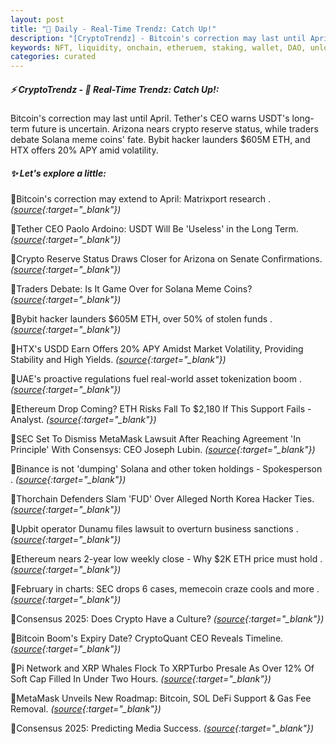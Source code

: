 ```yaml
---
layout: post
title: "🌇 Daily - Real-Time Trendz: Catch Up!"
description: "[CryptoTrendz] - Bitcoin's correction may last until April. Tether's CEO warns USDT's long-term future is uncertain. Arizona nears crypto reserve status, while traders debate Solana meme coins' fate. Bybit hacker launders $605M ETH, and HTX offers 20% APY amid volatility."
keywords: NFT, liquidity, onchain, etheruem, staking, wallet, DAO, unlocks, cryptocurrencies
categories: curated
---
```


##### ⚡ CryptoTrendz - 📌 *Real-Time Trendz: Catch Up!:*

Bitcoin's correction may last until April. Tether's CEO warns USDT's long-term future is uncertain. Arizona nears crypto reserve status, while traders debate Solana meme coins' fate. Bybit hacker launders $605M ETH, and HTX offers 20% APY amid volatility.

##### ✨ *Let's explore a little:*


🔹Bitcoin's correction may extend to April: Matrixport research . *([source](https://s.avyag.com/aho7){:target="_blank"})*

🔹Tether CEO Paolo Ardoino: USDT Will Be 'Useless' in the Long Term. *([source](https://s.avyag.com/17he){:target="_blank"})*

🔹Crypto Reserve Status Draws Closer for Arizona on Senate Confirmations. *([source](https://s.avyag.com/672q){:target="_blank"})*

🔹Traders Debate: Is It Game Over for Solana Meme Coins? *([source](https://s.avyag.com/tdk5){:target="_blank"})*

🔹Bybit hacker launders $605M ETH, over 50% of stolen funds . *([source](https://s.avyag.com/au1i){:target="_blank"})*

🔹HTX's USDD Earn Offers 20% APY Amidst Market Volatility, Providing Stability and High Yields. *([source](https://s.avyag.com/8qla){:target="_blank"})*

🔹UAE's proactive regulations fuel real-world asset tokenization boom . *([source](https://s.avyag.com/9qhm){:target="_blank"})*

🔹Ethereum Drop Coming? ETH Risks Fall To $2,180 If This Support Fails - Analyst. *([source](https://s.avyag.com/ckgm){:target="_blank"})*

🔹SEC Set To Dismiss MetaMask Lawsuit After Reaching Agreement 'In Principle' With Consensys: CEO Joseph Lubin. *([source](https://s.avyag.com/axm8){:target="_blank"})*

🔹Binance is not 'dumping' Solana and other token holdings - Spokesperson . *([source](https://s.avyag.com/o1s6){:target="_blank"})*

🔹Thorchain Defenders Slam 'FUD' Over Alleged North Korea Hacker Ties. *([source](https://s.avyag.com/f0mr){:target="_blank"})*

🔹Upbit operator Dunamu files lawsuit to overturn business sanctions . *([source](https://s.avyag.com/75g3){:target="_blank"})*

🔹Ethereum nears 2-year low weekly close - Why $2K ETH price must hold . *([source](https://s.avyag.com/cdr9){:target="_blank"})*

🔹February in charts: SEC drops 6 cases, memecoin craze cools and more . *([source](https://s.avyag.com/hvzo){:target="_blank"})*

🔹Consensus 2025: Does Crypto Have a Culture? *([source](https://s.avyag.com/rge9){:target="_blank"})*

🔹Bitcoin Boom's Expiry Date? CryptoQuant CEO Reveals Timeline. *([source](https://s.avyag.com/78za){:target="_blank"})*

🔹Pi Network and XRP Whales Flock To XRPTurbo Presale As Over 12% Of Soft Cap Filled In Under Two Hours. *([source](https://s.avyag.com/fp9f){:target="_blank"})*

🔹MetaMask Unveils New Roadmap: Bitcoin, SOL DeFi Support & Gas Fee Removal. *([source](https://s.avyag.com/uxqt){:target="_blank"})*

🔹Consensus 2025: Predicting Media Success. *([source](https://s.avyag.com/7ltq){:target="_blank"})*
